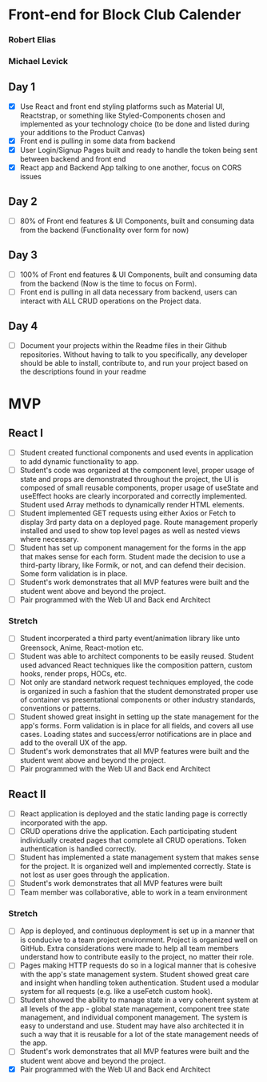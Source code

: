 # Front-end for Block Club Calender

### Robert Elias   
### Michael Levick

## Day 1
- [x] Use React and front end styling platforms such as Material UI, Reactstrap, or something like Styled-Components chosen and implemented as your technology choice (to be done and listed during your additions to the Product Canvas)
- [x] Front end is pulling in some data from backend
- [x] User Login/Signup Pages built and ready to handle the token being sent between backend and front end
- [x] React app and Backend App talking to one another, focus on CORS issues

## Day 2

- [ ] 80% of Front end features & UI Components, built and consuming data from the backend (Functionality over form for now)

## Day 3

- [ ] 100% of Front end features & UI Components, built and consuming data from the backend (Now is the time to focus on Form).
- [ ] Front end is pulling in all data necessary from backend, users can interact with ALL CRUD operations on the Project data.

## Day 4
- [ ] Document your projects within the Readme files in their Github repositories. Without having to talk to you specifically, any developer should be able to install, contribute to, and run your project based on the descriptions found in your readme

# MVP

## React I
- [ ] Student created functional components and used events in application to add dynamic functionality to app.
- [ ] Student's code was organized at the component level, proper usage of state and props are demonstrated throughout the project, the UI is composed of small reusable components, proper usage of useState and useEffect hooks are clearly incorporated and correctly implemented.  Student used Array methods to dynamically render HTML elements.
- [ ] Student implemented GET requests using either Axios or Fetch to display 3rd party data on a deployed page. Route management properly installed and used to show top level pages as well as nested views where necessary.
- [ ] Student has set up component management for the forms in the app that makes sense for each form. Student made the decision to use a third-party library, like Formik, or not, and can defend their decision. Some form validation is in place.
- [ ] Student's work demonstrates that all MVP features were built and the student went above and beyond the project.
- [ ] Pair programmed with the Web UI and Back end Architect

### Stretch
- [ ] Student incorperated a third party event/animation library like unto Greensock, Anime, React-motion etc.
- [ ] Student was able to architect components to be easily reused. Student used advanced React techniques like the composition pattern, custom hooks, render props, HOCs, etc.
- [ ] Not only are standard network request techniques employed, the code is organized in such a fashion that the student demonstrated proper use of container vs presentational components or other industry standards, conventions or patterns.
- [ ] Student showed great insight in setting up the state management for the app's forms. Form validation is in place for all fields, and covers all use cases. Loading states and success/error notifications are in place and add to the overall UX of the app.
- [ ] Student's work demonstrates that all MVP features were built and the student went above and beyond the project.
- [ ] Pair programmed with the Web UI and Back end Architect

## React II 
- [ ] React application is deployed and the static landing page is correctly incorporated with the app.
- [ ] CRUD operations drive the application. Each participating student individually created pages that complete all CRUD operations. Token authentication is handled correctly.
- [ ] Student has implemented a state management system that makes sense for the project. It is organized well and implemented correctly. State is not lost as user goes through the application. 
- [ ] Student's work demonstrates that all MVP features were built
- [ ] Team member was collaborative, able to work in a team environment

### Stretch
- [ ] App is deployed, and continuous deployment is set up in a manner that is conducive to a team project environment. Project is organized well on GitHub. Extra considerations were made to help all team members understand how to contribute easily to the project, no matter their role.
- [ ] Pages making HTTP requests do so in a logical manner that is cohesive with the app's state management system. Student showed great care and insight when handling token authentication. Student used a modular system for all requests (e.g. like a  useFetch custom hook).
- [ ] Student showed the ability to manage state in a very coherent system at all levels of the app - global state management, component tree state management, and individual component management. The system is easy to understand and use. Student may have also architected it in such a way that it is reusable for a lot of the state management needs of the app.
- [ ] Student's work demonstrates that all MVP features were built and the student went above and beyond the project.
- [x] Pair programmed with the Web UI and Back end Architect